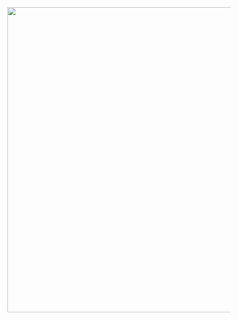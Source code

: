 <p align="center"> <img src="https://media.discordapp.net/attachments/1109304256856596582/1356684382068277500/715A2664-E5EA-40D6-A943-6CB60195DD77.png?ex=67ed764a&is=67ec24ca&hm=57d04abfa9aa47c8b09249e9a78dda5db90484eecd1fe069a08c78d7034936ba&" width="1100" height="690" alt="sub"/>

